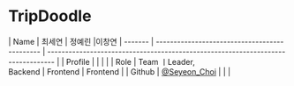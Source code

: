 # TripDoodle


| Name    | 최세연                                        | 정예린                               |이창연
| ------- | --------------------------------------------- | -------------------------------------------------------------------------------- |
| Profile | | | |
| Role    | Team ㅣLeader, <br>Backend                 | Frontend                         | Frontend                                 |
| Github  | [@Seyeon_Choi](https://github.com/barabobBOB) |  |  |
